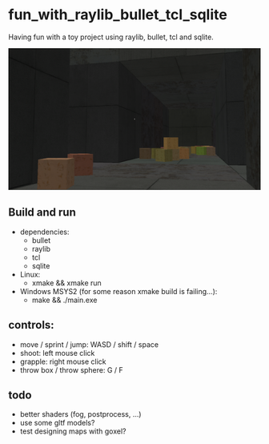 
# fun_with_raylib_bullet_tcl_sqlite
Having fun with a toy project using raylib, bullet, tcl and sqlite.

![Alt text](/screenshots/screen000.png?raw=true)

## Build and run
* dependencies:
  * bullet
  * raylib
  * tcl
  * sqlite
* Linux:
  * xmake && xmake run
* Windows MSYS2 (for some reason xmake build is failing...):
  * make && ./main.exe

## controls:
* move / sprint / jump: WASD / shift / space
* shoot: left mouse click
* grapple: right mouse click
* throw box / throw sphere: G / F

## todo
* better shaders (fog, postprocess, ...)
* use some gltf models?
* test designing maps with goxel?
